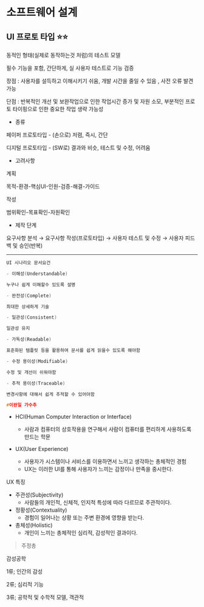 # **소프트웨어 설계**

## **UI 프로토 타입** ⭐️⭐️

동적인 형태(실제로 동작하는것 처럼)의 테스트 모델

필수 기능을 포함, 간단하게, 실 사용자 테스트로 기능 검증

장점 : 사용자를 설득하고 이해시키기 쉬움, 개발 시간을 줄일 수 있음 , 사전 오류 발견가능

단점 : 반복적인 개선 및 보완작업으로 인한 작업시간 증가 및 자원 소모, 부분적인 프로토 타이핑으로 인한 중요한 작업 생략 가능성

- 종류

페이퍼 프로토타입 - (손으로) 저렴, 즉시, 간단

디지털 프로토타입 - (SW로) 결과와 비슷, 테스트 및 수정, 어려움

- 고려사항

계획

목적-환경-핵심UI-인원-검증-해결-가이드

작성

범위확인-목표확인-자원확인

- 제작 단계

요구사항 분석 → 요구사항 작성(프로토타입) → 사용자 테스트 및 수정 → 사용자 피드백 및 승인(반복)

---

```c
UI 시나리오 문서요건

- 이해성(Understandable)

누구나 쉽게 이해할수 있도록 설명

- 완전성(Complete)

최대한 상세하게 기술

- 일관성(Consistent)

일관성 유지

- 가독성(Readable)

표준화된 템플릿 등을 활용하여 문서를 쉽게 읽을수 있도록 해야함

- 수정 용이성(Modifiable)

수정 및 개선이 쉬워야함

- 추적 용이성(Traceable)

변경사항에 대해서 쉽게 추적할 수 있어야함

#이완일 가수추
```

- HCI(Human Computer Interaction or Interface)

  - 사람과 컴퓨터의 상호작용을 연구해서 사람이 컴퓨터를 편리하게 사용하도록 만드는 학문

- UX(User Experience)
  - 사용자가 시스템이나 서비스를 이용하면서 느끼고 생각하는 총체적인 경험
  - UX는 이러한 UI를 통해 사용자가 느끼는 감정이나 만족을 중시한다.

UX 특징

- 주관성(Subjectivity)
  - 사람들의 개인적, 신체적, 인지적 특성에 따라 다르므로 주관적이다.
- 정황성(Contextuality)
  - 경험이 일어나는 상황 또는 주변 환경에 영향을 받는다.
- 총체성(Holistic)
  - 개인이 느끼는 총체적인 심리적, 감성적인 결과이다.

> 주정총

감성공학

1류; 인간의 감성

2류; 심리적 기능

3류; 공학적 및 수학적 모델, 객관적
